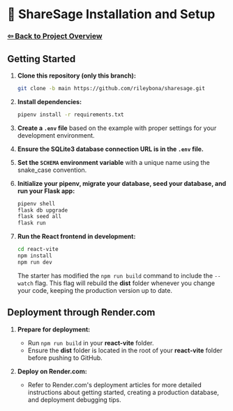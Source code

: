# 📑 ShareSage Installation and Setup

### [⇦ Back to Project Overview](../README.md)

## Getting Started

1. **Clone this repository (only this branch):**

   ```bash
   git clone -b main https://github.com/rileybona/sharesage.git
   ```

2. **Install dependencies:**

   ```bash
   pipenv install -r requirements.txt
   ```

3. **Create a `.env` file** based on the example with proper settings for your development environment.

4. **Ensure the SQLite3 database connection URL is in the `.env` file.**

5. **Set the `SCHEMA` environment variable** with a unique name using the snake_case convention.

6. **Initialize your pipenv, migrate your database, seed your database, and run your Flask app:**

   ```bash
   pipenv shell
   flask db upgrade
   flask seed all
   flask run
   ```

7. **Run the React frontend in development:**

   ```bash
   cd react-vite
   npm install
   npm run dev
   ```

   The starter has modified the `npm run build` command to include the `--watch` flag. This flag will rebuild the **dist** folder whenever you change your code, keeping the production version up to date.

## Deployment through Render.com

1. **Prepare for deployment:**

   - Run `npm run build` in your **react-vite** folder.
   - Ensure the **dist** folder is located in the root of your **react-vite** folder before pushing to GitHub.

2. **Deploy on Render.com:**

   - Refer to Render.com's deployment articles for more detailed instructions about getting started, creating a production database, and deployment debugging tips.
